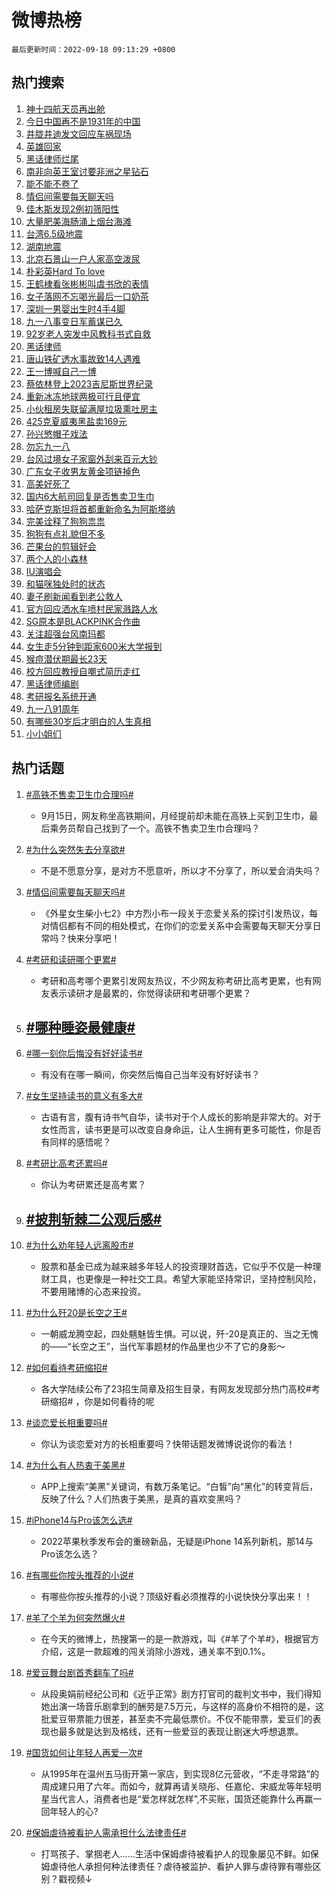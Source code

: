 # 微博热榜

`最后更新时间：2022-09-18 09:13:29 +0800`

## 热门搜索

1. [神十四航天员再出舱](https://m.weibo.cn/search?containerid=100103type%3D1%26t%3D10%26q%3D%23%E7%A5%9E%E5%8D%81%E5%9B%9B%E8%88%AA%E5%A4%A9%E5%91%98%E5%86%8D%E5%87%BA%E8%88%B1%23&stream_entry_id=51&isnewpage=1&extparam=seat%3D1%26dgr%3D0%26cate%3D10103%26filter_type%3Drealtimehot%26pos%3D0%26c_type%3D51%26display_time%3D1663463608%26pre_seqid%3D1663463608403032701167&luicode=10000011&lfid=106003type%253D25%2526t%253D3%2526disable_hot%253D1%2526filter_type%253Drealtimehot)
1. [今日中国再不是1931年的中国](https://m.weibo.cn/search?containerid=100103type%3D1%26t%3D10%26q%3D%23%E4%BB%8A%E6%97%A5%E4%B8%AD%E5%9B%BD%E5%86%8D%E4%B8%8D%E6%98%AF1931%E5%B9%B4%E7%9A%84%E4%B8%AD%E5%9B%BD%23&stream_entry_id=31&isnewpage=1&extparam=seat%3D1%26dgr%3D0%26cate%3D0%26flag%3D16%26band_rank%3D1%26filter_type%3Drealtimehot%26pos%3D0%26lcate%3D5001%26q%3D%2523%25E4%25BB%258A%25E6%2597%25A5%25E4%25B8%25AD%25E5%259B%25BD%25E5%2586%258D%25E4%25B8%258D%25E6%2598%25AF1931%25E5%25B9%25B4%25E7%259A%2584%25E4%25B8%25AD%25E5%259B%25BD%2523%26c_type%3D31%26realpos%3D1%26display_time%3D1663463608%26pre_seqid%3D1663463608403032701167&luicode=10000011&lfid=106003type%253D25%2526t%253D3%2526disable_hot%253D1%2526filter_type%253Drealtimehot)
1. [井胧井迪发文回应车祸现场](https://m.weibo.cn/search?containerid=100103type%3D1%26t%3D10%26q%3D%23%E4%BA%95%E8%83%A7%E4%BA%95%E8%BF%AA%E5%8F%91%E6%96%87%E5%9B%9E%E5%BA%94%E8%BD%A6%E7%A5%B8%E7%8E%B0%E5%9C%BA%23&stream_entry_id=31&isnewpage=1&extparam=seat%3D1%26dgr%3D0%26cate%3D0%26flag%3D0%26band_rank%3D2%26filter_type%3Drealtimehot%26pos%3D1%26lcate%3D5001%26q%3D%2523%25E4%25BA%2595%25E8%2583%25A7%25E4%25BA%2595%25E8%25BF%25AA%25E5%258F%2591%25E6%2596%2587%25E5%259B%259E%25E5%25BA%2594%25E8%25BD%25A6%25E7%25A5%25B8%25E7%258E%25B0%25E5%259C%25BA%2523%26c_type%3D31%26realpos%3D2%26display_time%3D1663463608%26pre_seqid%3D1663463608403032701167&luicode=10000011&lfid=106003type%253D25%2526t%253D3%2526disable_hot%253D1%2526filter_type%253Drealtimehot)
1. [英雄回家](https://m.weibo.cn/search?containerid=100103type%3D1%26t%3D10%26q%3D%23%E8%8B%B1%E9%9B%84%E5%9B%9E%E5%AE%B6%23&stream_entry_id=31&isnewpage=1&extparam=seat%3D1%26dgr%3D0%26cate%3D0%26flag%3D16%26band_rank%3D3%26filter_type%3Drealtimehot%26pos%3D2%26lcate%3D5001%26q%3D%2523%25E8%258B%25B1%25E9%259B%2584%25E5%259B%259E%25E5%25AE%25B6%2523%26c_type%3D31%26realpos%3D3%26display_time%3D1663463608%26pre_seqid%3D1663463608403032701167&luicode=10000011&lfid=106003type%253D25%2526t%253D3%2526disable_hot%253D1%2526filter_type%253Drealtimehot)
1. [黑话律师烂尾](https://m.weibo.cn/search?containerid=100103type%3D1%26t%3D10%26q%3D%23%E9%BB%91%E8%AF%9D%E5%BE%8B%E5%B8%88%E7%83%82%E5%B0%BE%23&stream_entry_id=31&isnewpage=1&extparam=seat%3D1%26dgr%3D0%26cate%3D0%26flag%3D1%26band_rank%3D4%26filter_type%3Drealtimehot%26pos%3D3%26lcate%3D5001%26q%3D%2523%25E9%25BB%2591%25E8%25AF%259D%25E5%25BE%258B%25E5%25B8%2588%25E7%2583%2582%25E5%25B0%25BE%2523%26c_type%3D31%26realpos%3D4%26display_time%3D1663463608%26pre_seqid%3D1663463608403032701167&luicode=10000011&lfid=106003type%253D25%2526t%253D3%2526disable_hot%253D1%2526filter_type%253Drealtimehot)
1. [南非向英王室讨要非洲之星钻石](https://m.weibo.cn/search?containerid=100103type%3D1%26t%3D10%26q%3D%23%E5%8D%97%E9%9D%9E%E5%90%91%E8%8B%B1%E7%8E%8B%E5%AE%A4%E8%AE%A8%E8%A6%81%E9%9D%9E%E6%B4%B2%E4%B9%8B%E6%98%9F%E9%92%BB%E7%9F%B3%23&stream_entry_id=31&isnewpage=1&extparam=seat%3D1%26dgr%3D0%26cate%3D0%26flag%3D0%26band_rank%3D5%26filter_type%3Drealtimehot%26pos%3D4%26lcate%3D5001%26q%3D%2523%25E5%258D%2597%25E9%259D%259E%25E5%2590%2591%25E8%258B%25B1%25E7%258E%258B%25E5%25AE%25A4%25E8%25AE%25A8%25E8%25A6%2581%25E9%259D%259E%25E6%25B4%25B2%25E4%25B9%258B%25E6%2598%259F%25E9%2592%25BB%25E7%259F%25B3%2523%26c_type%3D31%26realpos%3D5%26display_time%3D1663463608%26pre_seqid%3D1663463608403032701167&luicode=10000011&lfid=106003type%253D25%2526t%253D3%2526disable_hot%253D1%2526filter_type%253Drealtimehot)
1. [能不能不卷了](https://m.weibo.cn/search?containerid=100103type%3D1%26t%3D10%26q%3D%23%E8%83%BD%E4%B8%8D%E8%83%BD%E4%B8%8D%E5%8D%B7%E4%BA%86%23&stream_entry_id=31&isnewpage=1&extparam=seat%3D1%26dgr%3D0%26cate%3D0%26flag%3D1%26band_rank%3D6%26filter_type%3Drealtimehot%26pos%3D5%26lcate%3D5001%26q%3D%2523%25E8%2583%25BD%25E4%25B8%258D%25E8%2583%25BD%25E4%25B8%258D%25E5%258D%25B7%25E4%25BA%2586%2523%26c_type%3D31%26realpos%3D6%26display_time%3D1663463608%26pre_seqid%3D1663463608403032701167&luicode=10000011&lfid=106003type%253D25%2526t%253D3%2526disable_hot%253D1%2526filter_type%253Drealtimehot)
1. [情侣间需要每天聊天吗](https://m.weibo.cn/search?containerid=100103type%3D1%26t%3D10%26q%3D%23%E6%83%85%E4%BE%A3%E9%97%B4%E9%9C%80%E8%A6%81%E6%AF%8F%E5%A4%A9%E8%81%8A%E5%A4%A9%E5%90%97%23&stream_entry_id=31&isnewpage=1&extparam=seat%3D1%26dgr%3D0%26cate%3D0%26flag%3D0%26band_rank%3D7%26filter_type%3Drealtimehot%26pos%3D6%26lcate%3D5001%26q%3D%2523%25E6%2583%2585%25E4%25BE%25A3%25E9%2597%25B4%25E9%259C%2580%25E8%25A6%2581%25E6%25AF%258F%25E5%25A4%25A9%25E8%2581%258A%25E5%25A4%25A9%25E5%2590%2597%2523%26c_type%3D31%26realpos%3D7%26display_time%3D1663463608%26pre_seqid%3D1663463608403032701167&luicode=10000011&lfid=106003type%253D25%2526t%253D3%2526disable_hot%253D1%2526filter_type%253Drealtimehot)
1. [佳木斯发现2例初筛阳性](https://m.weibo.cn/search?containerid=100103type%3D1%26t%3D10%26q%3D%E4%BD%B3%E6%9C%A8%E6%96%AF%E5%8F%91%E7%8E%B02%E4%BE%8B%E5%88%9D%E7%AD%9B%E9%98%B3%E6%80%A7&stream_entry_id=31&isnewpage=1&extparam=seat%3D1%26dgr%3D0%26cate%3D0%26flag%3D1%26band_rank%3D8%26filter_type%3Drealtimehot%26pos%3D7%26lcate%3D5001%26q%3D%25E4%25BD%25B3%25E6%259C%25A8%25E6%2596%25AF%25E5%258F%2591%25E7%258E%25B02%25E4%25BE%258B%25E5%2588%259D%25E7%25AD%259B%25E9%2598%25B3%25E6%2580%25A7%26c_type%3D31%26realpos%3D8%26display_time%3D1663463608%26pre_seqid%3D1663463608403032701167&luicode=10000011&lfid=106003type%253D25%2526t%253D3%2526disable_hot%253D1%2526filter_type%253Drealtimehot)
1. [大量肥美海肠涌上烟台海滩](https://m.weibo.cn/search?containerid=100103type%3D1%26t%3D10%26q%3D%23%E5%A4%A7%E9%87%8F%E8%82%A5%E7%BE%8E%E6%B5%B7%E8%82%A0%E6%B6%8C%E4%B8%8A%E7%83%9F%E5%8F%B0%E6%B5%B7%E6%BB%A9%23&stream_entry_id=31&isnewpage=1&extparam=seat%3D1%26dgr%3D0%26cate%3D0%26flag%3D0%26band_rank%3D9%26filter_type%3Drealtimehot%26pos%3D8%26lcate%3D5001%26q%3D%2523%25E5%25A4%25A7%25E9%2587%258F%25E8%2582%25A5%25E7%25BE%258E%25E6%25B5%25B7%25E8%2582%25A0%25E6%25B6%258C%25E4%25B8%258A%25E7%2583%259F%25E5%258F%25B0%25E6%25B5%25B7%25E6%25BB%25A9%2523%26c_type%3D31%26realpos%3D9%26display_time%3D1663463608%26pre_seqid%3D1663463608403032701167&luicode=10000011&lfid=106003type%253D25%2526t%253D3%2526disable_hot%253D1%2526filter_type%253Drealtimehot)
1. [台湾6.5级地震](https://m.weibo.cn/search?containerid=100103type%3D1%26t%3D10%26q%3D%23%E5%8F%B0%E6%B9%BE6.5%E7%BA%A7%E5%9C%B0%E9%9C%87%23&stream_entry_id=31&isnewpage=1&extparam=seat%3D1%26dgr%3D0%26cate%3D0%26flag%3D16%26band_rank%3D10%26filter_type%3Drealtimehot%26pos%3D9%26lcate%3D5001%26q%3D%2523%25E5%258F%25B0%25E6%25B9%25BE6.5%25E7%25BA%25A7%25E5%259C%25B0%25E9%259C%2587%2523%26c_type%3D31%26realpos%3D10%26display_time%3D1663463608%26pre_seqid%3D1663463608403032701167&luicode=10000011&lfid=106003type%253D25%2526t%253D3%2526disable_hot%253D1%2526filter_type%253Drealtimehot)
1. [湖南地震](https://m.weibo.cn/search?containerid=100103type%3D1%26t%3D10%26q%3D%23%E6%B9%96%E5%8D%97%E5%9C%B0%E9%9C%87%23&stream_entry_id=31&isnewpage=1&extparam=seat%3D1%26dgr%3D0%26cate%3D0%26flag%3D0%26band_rank%3D11%26filter_type%3Drealtimehot%26pos%3D10%26lcate%3D5001%26q%3D%2523%25E6%25B9%2596%25E5%258D%2597%25E5%259C%25B0%25E9%259C%2587%2523%26c_type%3D31%26realpos%3D11%26display_time%3D1663463608%26pre_seqid%3D1663463608403032701167&luicode=10000011&lfid=106003type%253D25%2526t%253D3%2526disable_hot%253D1%2526filter_type%253Drealtimehot)
1. [北京石景山一户人家高空泼尿](https://m.weibo.cn/search?containerid=100103type%3D1%26t%3D10%26q%3D%23%E5%8C%97%E4%BA%AC%E7%9F%B3%E6%99%AF%E5%B1%B1%E4%B8%80%E6%88%B7%E4%BA%BA%E5%AE%B6%E9%AB%98%E7%A9%BA%E6%B3%BC%E5%B0%BF%23&stream_entry_id=31&isnewpage=1&extparam=seat%3D1%26dgr%3D0%26cate%3D0%26flag%3D0%26band_rank%3D12%26filter_type%3Drealtimehot%26pos%3D11%26lcate%3D5001%26q%3D%2523%25E5%258C%2597%25E4%25BA%25AC%25E7%259F%25B3%25E6%2599%25AF%25E5%25B1%25B1%25E4%25B8%2580%25E6%2588%25B7%25E4%25BA%25BA%25E5%25AE%25B6%25E9%25AB%2598%25E7%25A9%25BA%25E6%25B3%25BC%25E5%25B0%25BF%2523%26c_type%3D31%26realpos%3D12%26display_time%3D1663463608%26pre_seqid%3D1663463608403032701167&luicode=10000011&lfid=106003type%253D25%2526t%253D3%2526disable_hot%253D1%2526filter_type%253Drealtimehot)
1. [朴彩英Hard To love](https://m.weibo.cn/search?containerid=100103type%3D1%26t%3D10%26q%3D%E6%9C%B4%E5%BD%A9%E8%8B%B1Hard+To+love&stream_entry_id=31&isnewpage=1&extparam=seat%3D1%26dgr%3D0%26cate%3D0%26flag%3D1%26band_rank%3D13%26filter_type%3Drealtimehot%26pos%3D12%26lcate%3D5001%26q%3D%25E6%259C%25B4%25E5%25BD%25A9%25E8%258B%25B1Hard%2520To%2520love%26c_type%3D31%26realpos%3D13%26display_time%3D1663463608%26pre_seqid%3D1663463608403032701167&luicode=10000011&lfid=106003type%253D25%2526t%253D3%2526disable_hot%253D1%2526filter_type%253Drealtimehot)
1. [王鹤棣看张彬彬叫虞书欣的表情](https://m.weibo.cn/search?containerid=100103type%3D1%26t%3D10%26q%3D%23%E7%8E%8B%E9%B9%A4%E6%A3%A3%E7%9C%8B%E5%BC%A0%E5%BD%AC%E5%BD%AC%E5%8F%AB%E8%99%9E%E4%B9%A6%E6%AC%A3%E7%9A%84%E8%A1%A8%E6%83%85%23&stream_entry_id=31&isnewpage=1&extparam=seat%3D1%26dgr%3D0%26cate%3D0%26flag%3D0%26band_rank%3D14%26filter_type%3Drealtimehot%26pos%3D13%26lcate%3D5001%26q%3D%2523%25E7%258E%258B%25E9%25B9%25A4%25E6%25A3%25A3%25E7%259C%258B%25E5%25BC%25A0%25E5%25BD%25AC%25E5%25BD%25AC%25E5%258F%25AB%25E8%2599%259E%25E4%25B9%25A6%25E6%25AC%25A3%25E7%259A%2584%25E8%25A1%25A8%25E6%2583%2585%2523%26c_type%3D31%26realpos%3D14%26display_time%3D1663463608%26pre_seqid%3D1663463608403032701167&luicode=10000011&lfid=106003type%253D25%2526t%253D3%2526disable_hot%253D1%2526filter_type%253Drealtimehot)
1. [女子落网不忘喝光最后一口奶茶](https://m.weibo.cn/search?containerid=100103type%3D1%26t%3D10%26q%3D%23%E5%A5%B3%E5%AD%90%E8%90%BD%E7%BD%91%E4%B8%8D%E5%BF%98%E5%96%9D%E5%85%89%E6%9C%80%E5%90%8E%E4%B8%80%E5%8F%A3%E5%A5%B6%E8%8C%B6%23&stream_entry_id=31&isnewpage=1&extparam=seat%3D1%26dgr%3D0%26cate%3D0%26flag%3D0%26band_rank%3D15%26filter_type%3Drealtimehot%26pos%3D14%26lcate%3D5001%26q%3D%2523%25E5%25A5%25B3%25E5%25AD%2590%25E8%2590%25BD%25E7%25BD%2591%25E4%25B8%258D%25E5%25BF%2598%25E5%2596%259D%25E5%2585%2589%25E6%259C%2580%25E5%2590%258E%25E4%25B8%2580%25E5%258F%25A3%25E5%25A5%25B6%25E8%258C%25B6%2523%26c_type%3D31%26realpos%3D15%26display_time%3D1663463608%26pre_seqid%3D1663463608403032701167&luicode=10000011&lfid=106003type%253D25%2526t%253D3%2526disable_hot%253D1%2526filter_type%253Drealtimehot)
1. [深圳一男婴出生时4手4脚](https://m.weibo.cn/search?containerid=100103type%3D1%26t%3D10%26q%3D%23%E6%B7%B1%E5%9C%B3%E4%B8%80%E7%94%B7%E5%A9%B4%E5%87%BA%E7%94%9F%E6%97%B64%E6%89%8B4%E8%84%9A%23&stream_entry_id=31&isnewpage=1&extparam=seat%3D1%26dgr%3D0%26cate%3D0%26flag%3D2%26band_rank%3D16%26filter_type%3Drealtimehot%26pos%3D15%26lcate%3D5001%26q%3D%2523%25E6%25B7%25B1%25E5%259C%25B3%25E4%25B8%2580%25E7%2594%25B7%25E5%25A9%25B4%25E5%2587%25BA%25E7%2594%259F%25E6%2597%25B64%25E6%2589%258B4%25E8%2584%259A%2523%26c_type%3D31%26realpos%3D16%26display_time%3D1663463608%26pre_seqid%3D1663463608403032701167&luicode=10000011&lfid=106003type%253D25%2526t%253D3%2526disable_hot%253D1%2526filter_type%253Drealtimehot)
1. [九一八事变日军蓄谋已久](https://m.weibo.cn/search?containerid=100103type%3D1%26t%3D10%26q%3D%23%E4%B9%9D%E4%B8%80%E5%85%AB%E4%BA%8B%E5%8F%98%E6%97%A5%E5%86%9B%E8%93%84%E8%B0%8B%E5%B7%B2%E4%B9%85%23&stream_entry_id=31&isnewpage=1&extparam=seat%3D1%26dgr%3D0%26cate%3D0%26flag%3D1%26band_rank%3D17%26filter_type%3Drealtimehot%26pos%3D16%26lcate%3D5001%26q%3D%2523%25E4%25B9%259D%25E4%25B8%2580%25E5%2585%25AB%25E4%25BA%258B%25E5%258F%2598%25E6%2597%25A5%25E5%2586%259B%25E8%2593%2584%25E8%25B0%258B%25E5%25B7%25B2%25E4%25B9%2585%2523%26c_type%3D31%26realpos%3D17%26display_time%3D1663463608%26pre_seqid%3D1663463608403032701167&luicode=10000011&lfid=106003type%253D25%2526t%253D3%2526disable_hot%253D1%2526filter_type%253Drealtimehot)
1. [92岁老人突发中风教科书式自救](https://m.weibo.cn/search?containerid=100103type%3D1%26t%3D10%26q%3D%2392%E5%B2%81%E8%80%81%E4%BA%BA%E7%AA%81%E5%8F%91%E4%B8%AD%E9%A3%8E%E6%95%99%E7%A7%91%E4%B9%A6%E5%BC%8F%E8%87%AA%E6%95%91%23&stream_entry_id=31&isnewpage=1&extparam=seat%3D1%26dgr%3D0%26cate%3D0%26flag%3D0%26band_rank%3D18%26filter_type%3Drealtimehot%26pos%3D17%26lcate%3D5001%26q%3D%252392%25E5%25B2%2581%25E8%2580%2581%25E4%25BA%25BA%25E7%25AA%2581%25E5%258F%2591%25E4%25B8%25AD%25E9%25A3%258E%25E6%2595%2599%25E7%25A7%2591%25E4%25B9%25A6%25E5%25BC%258F%25E8%2587%25AA%25E6%2595%2591%2523%26c_type%3D31%26realpos%3D18%26display_time%3D1663463608%26pre_seqid%3D1663463608403032701167&luicode=10000011&lfid=106003type%253D25%2526t%253D3%2526disable_hot%253D1%2526filter_type%253Drealtimehot)
1. [黑话律师](https://m.weibo.cn/search?containerid=100103type%3D1%26t%3D10%26q%3D%23%E9%BB%91%E8%AF%9D%E5%BE%8B%E5%B8%88%23&stream_entry_id=31&isnewpage=1&extparam=seat%3D1%26dgr%3D0%26cate%3D0%26flag%3D0%26band_rank%3D19%26filter_type%3Drealtimehot%26pos%3D18%26lcate%3D5001%26q%3D%2523%25E9%25BB%2591%25E8%25AF%259D%25E5%25BE%258B%25E5%25B8%2588%2523%26c_type%3D31%26realpos%3D19%26display_time%3D1663463608%26pre_seqid%3D1663463608403032701167&luicode=10000011&lfid=106003type%253D25%2526t%253D3%2526disable_hot%253D1%2526filter_type%253Drealtimehot)
1. [唐山铁矿透水事故致14人遇难](https://m.weibo.cn/search?containerid=100103type%3D1%26t%3D10%26q%3D%E5%94%90%E5%B1%B1%E9%93%81%E7%9F%BF%E9%80%8F%E6%B0%B4%E4%BA%8B%E6%95%85%E8%87%B414%E4%BA%BA%E9%81%87%E9%9A%BE&stream_entry_id=31&isnewpage=1&extparam=seat%3D1%26dgr%3D0%26cate%3D0%26flag%3D0%26band_rank%3D20%26filter_type%3Drealtimehot%26pos%3D19%26lcate%3D5001%26q%3D%25E5%2594%2590%25E5%25B1%25B1%25E9%2593%2581%25E7%259F%25BF%25E9%2580%258F%25E6%25B0%25B4%25E4%25BA%258B%25E6%2595%2585%25E8%2587%25B414%25E4%25BA%25BA%25E9%2581%2587%25E9%259A%25BE%26c_type%3D31%26realpos%3D20%26display_time%3D1663463608%26pre_seqid%3D1663463608403032701167&luicode=10000011&lfid=106003type%253D25%2526t%253D3%2526disable_hot%253D1%2526filter_type%253Drealtimehot)
1. [王一博喊自己一博](https://m.weibo.cn/search?containerid=100103type%3D1%26t%3D10%26q%3D%23%E7%8E%8B%E4%B8%80%E5%8D%9A%E5%96%8A%E8%87%AA%E5%B7%B1%E4%B8%80%E5%8D%9A%23&stream_entry_id=31&isnewpage=1&extparam=seat%3D1%26dgr%3D0%26cate%3D0%26flag%3D0%26band_rank%3D21%26filter_type%3Drealtimehot%26pos%3D20%26lcate%3D5001%26q%3D%2523%25E7%258E%258B%25E4%25B8%2580%25E5%258D%259A%25E5%2596%258A%25E8%2587%25AA%25E5%25B7%25B1%25E4%25B8%2580%25E5%258D%259A%2523%26c_type%3D31%26realpos%3D21%26display_time%3D1663463608%26pre_seqid%3D1663463608403032701167&luicode=10000011&lfid=106003type%253D25%2526t%253D3%2526disable_hot%253D1%2526filter_type%253Drealtimehot)
1. [蔡依林登上2023吉尼斯世界纪录](https://m.weibo.cn/search?containerid=100103type%3D1%26t%3D10%26q%3D%23%E8%94%A1%E4%BE%9D%E6%9E%97%E7%99%BB%E4%B8%8A2023%E5%90%89%E5%B0%BC%E6%96%AF%E4%B8%96%E7%95%8C%E7%BA%AA%E5%BD%95%23&stream_entry_id=31&isnewpage=1&extparam=seat%3D1%26dgr%3D0%26cate%3D0%26flag%3D0%26band_rank%3D22%26filter_type%3Drealtimehot%26pos%3D21%26lcate%3D5001%26q%3D%2523%25E8%2594%25A1%25E4%25BE%259D%25E6%259E%2597%25E7%2599%25BB%25E4%25B8%258A2023%25E5%2590%2589%25E5%25B0%25BC%25E6%2596%25AF%25E4%25B8%2596%25E7%2595%258C%25E7%25BA%25AA%25E5%25BD%2595%2523%26c_type%3D31%26realpos%3D22%26display_time%3D1663463608%26pre_seqid%3D1663463608403032701167&luicode=10000011&lfid=106003type%253D25%2526t%253D3%2526disable_hot%253D1%2526filter_type%253Drealtimehot)
1. [重新冰冻地球两极可行且便宜](https://m.weibo.cn/search?containerid=100103type%3D1%26t%3D10%26q%3D%23%E9%87%8D%E6%96%B0%E5%86%B0%E5%86%BB%E5%9C%B0%E7%90%83%E4%B8%A4%E6%9E%81%E5%8F%AF%E8%A1%8C%E4%B8%94%E4%BE%BF%E5%AE%9C%23&stream_entry_id=31&isnewpage=1&extparam=seat%3D1%26dgr%3D0%26cate%3D0%26flag%3D0%26band_rank%3D23%26filter_type%3Drealtimehot%26pos%3D22%26lcate%3D5001%26q%3D%2523%25E9%2587%258D%25E6%2596%25B0%25E5%2586%25B0%25E5%2586%25BB%25E5%259C%25B0%25E7%2590%2583%25E4%25B8%25A4%25E6%259E%2581%25E5%258F%25AF%25E8%25A1%258C%25E4%25B8%2594%25E4%25BE%25BF%25E5%25AE%259C%2523%26c_type%3D31%26realpos%3D23%26display_time%3D1663463608%26pre_seqid%3D1663463608403032701167&luicode=10000011&lfid=106003type%253D25%2526t%253D3%2526disable_hot%253D1%2526filter_type%253Drealtimehot)
1. [小伙租房失联留满屋垃圾熏吐房主](https://m.weibo.cn/search?containerid=100103type%3D1%26t%3D10%26q%3D%23%E5%B0%8F%E4%BC%99%E7%A7%9F%E6%88%BF%E5%A4%B1%E8%81%94%E7%95%99%E6%BB%A1%E5%B1%8B%E5%9E%83%E5%9C%BE%E7%86%8F%E5%90%90%E6%88%BF%E4%B8%BB%23&stream_entry_id=31&isnewpage=1&extparam=seat%3D1%26dgr%3D0%26cate%3D0%26flag%3D0%26band_rank%3D24%26filter_type%3Drealtimehot%26pos%3D23%26lcate%3D5001%26q%3D%2523%25E5%25B0%258F%25E4%25BC%2599%25E7%25A7%259F%25E6%2588%25BF%25E5%25A4%25B1%25E8%2581%2594%25E7%2595%2599%25E6%25BB%25A1%25E5%25B1%258B%25E5%259E%2583%25E5%259C%25BE%25E7%2586%258F%25E5%2590%2590%25E6%2588%25BF%25E4%25B8%25BB%2523%26c_type%3D31%26realpos%3D24%26display_time%3D1663463608%26pre_seqid%3D1663463608403032701167&luicode=10000011&lfid=106003type%253D25%2526t%253D3%2526disable_hot%253D1%2526filter_type%253Drealtimehot)
1. [425克夏威夷黑盐卖169元](https://m.weibo.cn/search?containerid=100103type%3D1%26t%3D10%26q%3D%23425%E5%85%8B%E5%A4%8F%E5%A8%81%E5%A4%B7%E9%BB%91%E7%9B%90%E5%8D%96169%E5%85%83%23&stream_entry_id=31&isnewpage=1&extparam=seat%3D1%26dgr%3D0%26cate%3D0%26flag%3D1%26band_rank%3D25%26filter_type%3Drealtimehot%26pos%3D24%26lcate%3D5001%26q%3D%2523425%25E5%2585%258B%25E5%25A4%258F%25E5%25A8%2581%25E5%25A4%25B7%25E9%25BB%2591%25E7%259B%2590%25E5%258D%2596169%25E5%2585%2583%2523%26c_type%3D31%26realpos%3D25%26display_time%3D1663463608%26pre_seqid%3D1663463608403032701167&luicode=10000011&lfid=106003type%253D25%2526t%253D3%2526disable_hot%253D1%2526filter_type%253Drealtimehot)
1. [孙兴慜帽子戏法](https://m.weibo.cn/search?containerid=100103type%3D1%26t%3D10%26q%3D%23%E5%AD%99%E5%85%B4%E6%85%9C%E5%B8%BD%E5%AD%90%E6%88%8F%E6%B3%95%23&stream_entry_id=31&isnewpage=1&extparam=seat%3D1%26dgr%3D0%26cate%3D0%26flag%3D0%26band_rank%3D26%26filter_type%3Drealtimehot%26pos%3D25%26lcate%3D5001%26q%3D%2523%25E5%25AD%2599%25E5%2585%25B4%25E6%2585%259C%25E5%25B8%25BD%25E5%25AD%2590%25E6%2588%258F%25E6%25B3%2595%2523%26c_type%3D31%26realpos%3D26%26display_time%3D1663463608%26pre_seqid%3D1663463608403032701167&luicode=10000011&lfid=106003type%253D25%2526t%253D3%2526disable_hot%253D1%2526filter_type%253Drealtimehot)
1. [勿忘九一八](https://m.weibo.cn/search?containerid=100103type%3D1%26t%3D10%26q%3D%23%E5%8B%BF%E5%BF%98%E4%B9%9D%E4%B8%80%E5%85%AB%23&stream_entry_id=31&isnewpage=1&extparam=seat%3D1%26dgr%3D0%26cate%3D0%26flag%3D1%26band_rank%3D27%26filter_type%3Drealtimehot%26pos%3D26%26lcate%3D5001%26q%3D%2523%25E5%258B%25BF%25E5%25BF%2598%25E4%25B9%259D%25E4%25B8%2580%25E5%2585%25AB%2523%26c_type%3D31%26realpos%3D27%26display_time%3D1663463608%26pre_seqid%3D1663463608403032701167&luicode=10000011&lfid=106003type%253D25%2526t%253D3%2526disable_hot%253D1%2526filter_type%253Drealtimehot)
1. [台风过境女子家窗外刮来百元大钞](https://m.weibo.cn/search?containerid=100103type%3D1%26t%3D10%26q%3D%23%E5%8F%B0%E9%A3%8E%E8%BF%87%E5%A2%83%E5%A5%B3%E5%AD%90%E5%AE%B6%E7%AA%97%E5%A4%96%E5%88%AE%E6%9D%A5%E7%99%BE%E5%85%83%E5%A4%A7%E9%92%9E%23&stream_entry_id=31&isnewpage=1&extparam=seat%3D1%26dgr%3D0%26cate%3D0%26flag%3D0%26band_rank%3D28%26filter_type%3Drealtimehot%26pos%3D27%26lcate%3D5001%26q%3D%2523%25E5%258F%25B0%25E9%25A3%258E%25E8%25BF%2587%25E5%25A2%2583%25E5%25A5%25B3%25E5%25AD%2590%25E5%25AE%25B6%25E7%25AA%2597%25E5%25A4%2596%25E5%2588%25AE%25E6%259D%25A5%25E7%2599%25BE%25E5%2585%2583%25E5%25A4%25A7%25E9%2592%259E%2523%26c_type%3D31%26realpos%3D28%26display_time%3D1663463608%26pre_seqid%3D1663463608403032701167&luicode=10000011&lfid=106003type%253D25%2526t%253D3%2526disable_hot%253D1%2526filter_type%253Drealtimehot)
1. [广东女子收男友黄金项链掉色](https://m.weibo.cn/search?containerid=100103type%3D1%26t%3D10%26q%3D%23%E5%B9%BF%E4%B8%9C%E5%A5%B3%E5%AD%90%E6%94%B6%E7%94%B7%E5%8F%8B%E9%BB%84%E9%87%91%E9%A1%B9%E9%93%BE%E6%8E%89%E8%89%B2%23&stream_entry_id=31&isnewpage=1&extparam=seat%3D1%26dgr%3D0%26cate%3D0%26flag%3D0%26band_rank%3D29%26filter_type%3Drealtimehot%26pos%3D28%26lcate%3D5001%26q%3D%2523%25E5%25B9%25BF%25E4%25B8%259C%25E5%25A5%25B3%25E5%25AD%2590%25E6%2594%25B6%25E7%2594%25B7%25E5%258F%258B%25E9%25BB%2584%25E9%2587%2591%25E9%25A1%25B9%25E9%2593%25BE%25E6%258E%2589%25E8%2589%25B2%2523%26c_type%3D31%26realpos%3D29%26display_time%3D1663463608%26pre_seqid%3D1663463608403032701167&luicode=10000011&lfid=106003type%253D25%2526t%253D3%2526disable_hot%253D1%2526filter_type%253Drealtimehot)
1. [高美好死了](https://m.weibo.cn/search?containerid=100103type%3D1%26t%3D10%26q%3D%23%E9%AB%98%E7%BE%8E%E5%A5%BD%E6%AD%BB%E4%BA%86%23&stream_entry_id=31&isnewpage=1&extparam=seat%3D1%26dgr%3D0%26cate%3D0%26flag%3D0%26band_rank%3D30%26filter_type%3Drealtimehot%26pos%3D29%26lcate%3D5001%26q%3D%2523%25E9%25AB%2598%25E7%25BE%258E%25E5%25A5%25BD%25E6%25AD%25BB%25E4%25BA%2586%2523%26c_type%3D31%26realpos%3D30%26display_time%3D1663463608%26pre_seqid%3D1663463608403032701167&luicode=10000011&lfid=106003type%253D25%2526t%253D3%2526disable_hot%253D1%2526filter_type%253Drealtimehot)
1. [国内6大航司回复是否售卖卫生巾](https://m.weibo.cn/search?containerid=100103type%3D1%26t%3D10%26q%3D%23%E5%9B%BD%E5%86%856%E5%A4%A7%E8%88%AA%E5%8F%B8%E5%9B%9E%E5%A4%8D%E6%98%AF%E5%90%A6%E5%94%AE%E5%8D%96%E5%8D%AB%E7%94%9F%E5%B7%BE%23&stream_entry_id=31&isnewpage=1&extparam=seat%3D1%26dgr%3D0%26cate%3D0%26flag%3D0%26band_rank%3D31%26filter_type%3Drealtimehot%26pos%3D30%26lcate%3D5001%26q%3D%2523%25E5%259B%25BD%25E5%2586%25856%25E5%25A4%25A7%25E8%2588%25AA%25E5%258F%25B8%25E5%259B%259E%25E5%25A4%258D%25E6%2598%25AF%25E5%2590%25A6%25E5%2594%25AE%25E5%258D%2596%25E5%258D%25AB%25E7%2594%259F%25E5%25B7%25BE%2523%26c_type%3D31%26realpos%3D31%26display_time%3D1663463608%26pre_seqid%3D1663463608403032701167&luicode=10000011&lfid=106003type%253D25%2526t%253D3%2526disable_hot%253D1%2526filter_type%253Drealtimehot)
1. [哈萨克斯坦将首都重新命名为阿斯塔纳](https://m.weibo.cn/search?containerid=100103type%3D1%26t%3D10%26q%3D%23%E5%93%88%E8%90%A8%E5%85%8B%E6%96%AF%E5%9D%A6%E5%B0%86%E9%A6%96%E9%83%BD%E9%87%8D%E6%96%B0%E5%91%BD%E5%90%8D%E4%B8%BA%E9%98%BF%E6%96%AF%E5%A1%94%E7%BA%B3%23&stream_entry_id=31&isnewpage=1&extparam=seat%3D1%26dgr%3D0%26cate%3D0%26flag%3D0%26band_rank%3D32%26filter_type%3Drealtimehot%26pos%3D31%26lcate%3D5001%26q%3D%2523%25E5%2593%2588%25E8%2590%25A8%25E5%2585%258B%25E6%2596%25AF%25E5%259D%25A6%25E5%25B0%2586%25E9%25A6%2596%25E9%2583%25BD%25E9%2587%258D%25E6%2596%25B0%25E5%2591%25BD%25E5%2590%258D%25E4%25B8%25BA%25E9%2598%25BF%25E6%2596%25AF%25E5%25A1%2594%25E7%25BA%25B3%2523%26c_type%3D31%26realpos%3D32%26display_time%3D1663463608%26pre_seqid%3D1663463608403032701167&luicode=10000011&lfid=106003type%253D25%2526t%253D3%2526disable_hot%253D1%2526filter_type%253Drealtimehot)
1. [完美诠释了狗狗祟祟](https://m.weibo.cn/search?containerid=100103type%3D1%26t%3D10%26q%3D%23%E5%AE%8C%E7%BE%8E%E8%AF%A0%E9%87%8A%E4%BA%86%E7%8B%97%E7%8B%97%E7%A5%9F%E7%A5%9F%23&stream_entry_id=31&isnewpage=1&extparam=seat%3D1%26dgr%3D0%26cate%3D0%26flag%3D1%26band_rank%3D33%26filter_type%3Drealtimehot%26pos%3D32%26lcate%3D5001%26q%3D%2523%25E5%25AE%258C%25E7%25BE%258E%25E8%25AF%25A0%25E9%2587%258A%25E4%25BA%2586%25E7%258B%2597%25E7%258B%2597%25E7%25A5%259F%25E7%25A5%259F%2523%26c_type%3D31%26realpos%3D33%26display_time%3D1663463608%26pre_seqid%3D1663463608403032701167&luicode=10000011&lfid=106003type%253D25%2526t%253D3%2526disable_hot%253D1%2526filter_type%253Drealtimehot)
1. [狗狗有点礼貌但不多](https://m.weibo.cn/search?containerid=100103type%3D1%26t%3D10%26q%3D%23%E7%8B%97%E7%8B%97%E6%9C%89%E7%82%B9%E7%A4%BC%E8%B2%8C%E4%BD%86%E4%B8%8D%E5%A4%9A%23&stream_entry_id=31&isnewpage=1&extparam=seat%3D1%26dgr%3D0%26cate%3D0%26flag%3D0%26band_rank%3D34%26filter_type%3Drealtimehot%26pos%3D33%26lcate%3D5001%26q%3D%2523%25E7%258B%2597%25E7%258B%2597%25E6%259C%2589%25E7%2582%25B9%25E7%25A4%25BC%25E8%25B2%258C%25E4%25BD%2586%25E4%25B8%258D%25E5%25A4%259A%2523%26c_type%3D31%26realpos%3D34%26display_time%3D1663463608%26pre_seqid%3D1663463608403032701167&luicode=10000011&lfid=106003type%253D25%2526t%253D3%2526disable_hot%253D1%2526filter_type%253Drealtimehot)
1. [芒果台的剪辑好会](https://m.weibo.cn/search?containerid=100103type%3D1%26t%3D10%26q%3D%23%E8%8A%92%E6%9E%9C%E5%8F%B0%E7%9A%84%E5%89%AA%E8%BE%91%E5%A5%BD%E4%BC%9A%23&stream_entry_id=31&isnewpage=1&extparam=seat%3D1%26dgr%3D0%26cate%3D0%26flag%3D0%26band_rank%3D35%26filter_type%3Drealtimehot%26pos%3D34%26lcate%3D5001%26q%3D%2523%25E8%258A%2592%25E6%259E%259C%25E5%258F%25B0%25E7%259A%2584%25E5%2589%25AA%25E8%25BE%2591%25E5%25A5%25BD%25E4%25BC%259A%2523%26c_type%3D31%26realpos%3D35%26display_time%3D1663463608%26pre_seqid%3D1663463608403032701167&luicode=10000011&lfid=106003type%253D25%2526t%253D3%2526disable_hot%253D1%2526filter_type%253Drealtimehot)
1. [两个人的小森林](https://m.weibo.cn/search?containerid=100103type%3D1%26t%3D10%26q%3D%23%E4%B8%A4%E4%B8%AA%E4%BA%BA%E7%9A%84%E5%B0%8F%E6%A3%AE%E6%9E%97%23&stream_entry_id=31&isnewpage=1&extparam=seat%3D1%26dgr%3D0%26cate%3D0%26flag%3D0%26band_rank%3D36%26filter_type%3Drealtimehot%26pos%3D35%26lcate%3D5001%26q%3D%2523%25E4%25B8%25A4%25E4%25B8%25AA%25E4%25BA%25BA%25E7%259A%2584%25E5%25B0%258F%25E6%25A3%25AE%25E6%259E%2597%2523%26c_type%3D31%26realpos%3D36%26display_time%3D1663463608%26pre_seqid%3D1663463608403032701167&luicode=10000011&lfid=106003type%253D25%2526t%253D3%2526disable_hot%253D1%2526filter_type%253Drealtimehot)
1. [IU演唱会](https://m.weibo.cn/search?containerid=100103type%3D1%26t%3D10%26q%3D%23IU%E6%BC%94%E5%94%B1%E4%BC%9A%23&stream_entry_id=31&isnewpage=1&extparam=seat%3D1%26dgr%3D0%26cate%3D0%26flag%3D1%26band_rank%3D37%26filter_type%3Drealtimehot%26pos%3D36%26lcate%3D5001%26q%3D%2523IU%25E6%25BC%2594%25E5%2594%25B1%25E4%25BC%259A%2523%26c_type%3D31%26realpos%3D37%26display_time%3D1663463608%26pre_seqid%3D1663463608403032701167&luicode=10000011&lfid=106003type%253D25%2526t%253D3%2526disable_hot%253D1%2526filter_type%253Drealtimehot)
1. [和猫咪独处时的状态](https://m.weibo.cn/search?containerid=100103type%3D1%26t%3D10%26q%3D%23%E5%92%8C%E7%8C%AB%E5%92%AA%E7%8B%AC%E5%A4%84%E6%97%B6%E7%9A%84%E7%8A%B6%E6%80%81%23&stream_entry_id=31&isnewpage=1&extparam=seat%3D1%26dgr%3D0%26cate%3D0%26flag%3D1%26band_rank%3D38%26filter_type%3Drealtimehot%26pos%3D37%26lcate%3D5001%26q%3D%2523%25E5%2592%258C%25E7%258C%25AB%25E5%2592%25AA%25E7%258B%25AC%25E5%25A4%2584%25E6%2597%25B6%25E7%259A%2584%25E7%258A%25B6%25E6%2580%2581%2523%26c_type%3D31%26realpos%3D38%26display_time%3D1663463608%26pre_seqid%3D1663463608403032701167&luicode=10000011&lfid=106003type%253D25%2526t%253D3%2526disable_hot%253D1%2526filter_type%253Drealtimehot)
1. [妻子刷新闻看到老公救人](https://m.weibo.cn/search?containerid=100103type%3D1%26t%3D10%26q%3D%23%E5%A6%BB%E5%AD%90%E5%88%B7%E6%96%B0%E9%97%BB%E7%9C%8B%E5%88%B0%E8%80%81%E5%85%AC%E6%95%91%E4%BA%BA%23&stream_entry_id=31&isnewpage=1&extparam=seat%3D1%26dgr%3D0%26cate%3D0%26flag%3D0%26band_rank%3D39%26filter_type%3Drealtimehot%26pos%3D38%26lcate%3D5001%26q%3D%2523%25E5%25A6%25BB%25E5%25AD%2590%25E5%2588%25B7%25E6%2596%25B0%25E9%2597%25BB%25E7%259C%258B%25E5%2588%25B0%25E8%2580%2581%25E5%2585%25AC%25E6%2595%2591%25E4%25BA%25BA%2523%26c_type%3D31%26realpos%3D39%26display_time%3D1663463608%26pre_seqid%3D1663463608403032701167&luicode=10000011&lfid=106003type%253D25%2526t%253D3%2526disable_hot%253D1%2526filter_type%253Drealtimehot)
1. [官方回应洒水车喷村民家溅路人水](https://m.weibo.cn/search?containerid=100103type%3D1%26t%3D10%26q%3D%23%E5%AE%98%E6%96%B9%E5%9B%9E%E5%BA%94%E6%B4%92%E6%B0%B4%E8%BD%A6%E5%96%B7%E6%9D%91%E6%B0%91%E5%AE%B6%E6%BA%85%E8%B7%AF%E4%BA%BA%E6%B0%B4%23&stream_entry_id=31&isnewpage=1&extparam=seat%3D1%26dgr%3D0%26cate%3D0%26flag%3D0%26band_rank%3D40%26filter_type%3Drealtimehot%26pos%3D39%26lcate%3D5001%26q%3D%2523%25E5%25AE%2598%25E6%2596%25B9%25E5%259B%259E%25E5%25BA%2594%25E6%25B4%2592%25E6%25B0%25B4%25E8%25BD%25A6%25E5%2596%25B7%25E6%259D%2591%25E6%25B0%2591%25E5%25AE%25B6%25E6%25BA%2585%25E8%25B7%25AF%25E4%25BA%25BA%25E6%25B0%25B4%2523%26c_type%3D31%26realpos%3D40%26display_time%3D1663463608%26pre_seqid%3D1663463608403032701167&luicode=10000011&lfid=106003type%253D25%2526t%253D3%2526disable_hot%253D1%2526filter_type%253Drealtimehot)
1. [SG原本是BLACKPINK合作曲](https://m.weibo.cn/search?containerid=100103type%3D1%26t%3D10%26q%3D%23SG%E5%8E%9F%E6%9C%AC%E6%98%AFBLACKPINK%E5%90%88%E4%BD%9C%E6%9B%B2%23&stream_entry_id=31&isnewpage=1&extparam=seat%3D1%26dgr%3D0%26cate%3D0%26flag%3D0%26band_rank%3D41%26filter_type%3Drealtimehot%26pos%3D40%26lcate%3D5001%26q%3D%2523SG%25E5%258E%259F%25E6%259C%25AC%25E6%2598%25AFBLACKPINK%25E5%2590%2588%25E4%25BD%259C%25E6%259B%25B2%2523%26c_type%3D31%26realpos%3D41%26display_time%3D1663463608%26pre_seqid%3D1663463608403032701167&luicode=10000011&lfid=106003type%253D25%2526t%253D3%2526disable_hot%253D1%2526filter_type%253Drealtimehot)
1. [关注超强台风南玛都](https://m.weibo.cn/search?containerid=100103type%3D1%26t%3D10%26q%3D%23%E5%85%B3%E6%B3%A8%E8%B6%85%E5%BC%BA%E5%8F%B0%E9%A3%8E%E5%8D%97%E7%8E%9B%E9%83%BD%23&stream_entry_id=31&isnewpage=1&extparam=seat%3D1%26dgr%3D0%26cate%3D0%26flag%3D0%26band_rank%3D42%26filter_type%3Drealtimehot%26pos%3D41%26lcate%3D5001%26q%3D%2523%25E5%2585%25B3%25E6%25B3%25A8%25E8%25B6%2585%25E5%25BC%25BA%25E5%258F%25B0%25E9%25A3%258E%25E5%258D%2597%25E7%258E%259B%25E9%2583%25BD%2523%26c_type%3D31%26realpos%3D42%26display_time%3D1663463608%26pre_seqid%3D1663463608403032701167&luicode=10000011&lfid=106003type%253D25%2526t%253D3%2526disable_hot%253D1%2526filter_type%253Drealtimehot)
1. [女生走5分钟到距家600米大学报到](https://m.weibo.cn/search?containerid=100103type%3D1%26t%3D10%26q%3D%23%E5%A5%B3%E7%94%9F%E8%B5%B05%E5%88%86%E9%92%9F%E5%88%B0%E8%B7%9D%E5%AE%B6600%E7%B1%B3%E5%A4%A7%E5%AD%A6%E6%8A%A5%E5%88%B0%23&stream_entry_id=31&isnewpage=1&extparam=seat%3D1%26dgr%3D0%26cate%3D0%26flag%3D0%26band_rank%3D43%26filter_type%3Drealtimehot%26pos%3D42%26lcate%3D5001%26q%3D%2523%25E5%25A5%25B3%25E7%2594%259F%25E8%25B5%25B05%25E5%2588%2586%25E9%2592%259F%25E5%2588%25B0%25E8%25B7%259D%25E5%25AE%25B6600%25E7%25B1%25B3%25E5%25A4%25A7%25E5%25AD%25A6%25E6%258A%25A5%25E5%2588%25B0%2523%26c_type%3D31%26realpos%3D43%26display_time%3D1663463608%26pre_seqid%3D1663463608403032701167&luicode=10000011&lfid=106003type%253D25%2526t%253D3%2526disable_hot%253D1%2526filter_type%253Drealtimehot)
1. [猴痘潜伏期最长23天](https://m.weibo.cn/search?containerid=100103type%3D1%26t%3D10%26q%3D%23%E7%8C%B4%E7%97%98%E6%BD%9C%E4%BC%8F%E6%9C%9F%E6%9C%80%E9%95%BF23%E5%A4%A9%23&stream_entry_id=31&isnewpage=1&extparam=seat%3D1%26dgr%3D0%26cate%3D0%26flag%3D0%26band_rank%3D44%26filter_type%3Drealtimehot%26pos%3D43%26lcate%3D5001%26q%3D%2523%25E7%258C%25B4%25E7%2597%2598%25E6%25BD%259C%25E4%25BC%258F%25E6%259C%259F%25E6%259C%2580%25E9%2595%25BF23%25E5%25A4%25A9%2523%26c_type%3D31%26realpos%3D44%26display_time%3D1663463608%26pre_seqid%3D1663463608403032701167&luicode=10000011&lfid=106003type%253D25%2526t%253D3%2526disable_hot%253D1%2526filter_type%253Drealtimehot)
1. [校方回应教授自嘲式简历走红](https://m.weibo.cn/search?containerid=100103type%3D1%26t%3D10%26q%3D%23%E6%A0%A1%E6%96%B9%E5%9B%9E%E5%BA%94%E6%95%99%E6%8E%88%E8%87%AA%E5%98%B2%E5%BC%8F%E7%AE%80%E5%8E%86%E8%B5%B0%E7%BA%A2%23&stream_entry_id=31&isnewpage=1&extparam=seat%3D1%26dgr%3D0%26cate%3D0%26flag%3D0%26band_rank%3D45%26filter_type%3Drealtimehot%26pos%3D44%26lcate%3D5001%26q%3D%2523%25E6%25A0%25A1%25E6%2596%25B9%25E5%259B%259E%25E5%25BA%2594%25E6%2595%2599%25E6%258E%2588%25E8%2587%25AA%25E5%2598%25B2%25E5%25BC%258F%25E7%25AE%2580%25E5%258E%2586%25E8%25B5%25B0%25E7%25BA%25A2%2523%26c_type%3D31%26realpos%3D45%26display_time%3D1663463608%26pre_seqid%3D1663463608403032701167&luicode=10000011&lfid=106003type%253D25%2526t%253D3%2526disable_hot%253D1%2526filter_type%253Drealtimehot)
1. [黑话律师编剧](https://m.weibo.cn/search?containerid=100103type%3D1%26t%3D10%26q%3D%23%E9%BB%91%E8%AF%9D%E5%BE%8B%E5%B8%88%E7%BC%96%E5%89%A7%23&stream_entry_id=31&isnewpage=1&extparam=seat%3D1%26dgr%3D0%26cate%3D0%26flag%3D0%26band_rank%3D46%26filter_type%3Drealtimehot%26pos%3D45%26lcate%3D5001%26q%3D%2523%25E9%25BB%2591%25E8%25AF%259D%25E5%25BE%258B%25E5%25B8%2588%25E7%25BC%2596%25E5%2589%25A7%2523%26c_type%3D31%26realpos%3D46%26display_time%3D1663463608%26pre_seqid%3D1663463608403032701167&luicode=10000011&lfid=106003type%253D25%2526t%253D3%2526disable_hot%253D1%2526filter_type%253Drealtimehot)
1. [考研报名系统开通](https://m.weibo.cn/search?containerid=100103type%3D1%26t%3D10%26q%3D%23%E8%80%83%E7%A0%94%E6%8A%A5%E5%90%8D%E7%B3%BB%E7%BB%9F%E5%BC%80%E9%80%9A%23&stream_entry_id=31&isnewpage=1&extparam=seat%3D1%26dgr%3D0%26cate%3D0%26flag%3D0%26band_rank%3D47%26filter_type%3Drealtimehot%26pos%3D46%26lcate%3D5001%26q%3D%2523%25E8%2580%2583%25E7%25A0%2594%25E6%258A%25A5%25E5%2590%258D%25E7%25B3%25BB%25E7%25BB%259F%25E5%25BC%2580%25E9%2580%259A%2523%26c_type%3D31%26realpos%3D47%26display_time%3D1663463608%26pre_seqid%3D1663463608403032701167&luicode=10000011&lfid=106003type%253D25%2526t%253D3%2526disable_hot%253D1%2526filter_type%253Drealtimehot)
1. [九一八91周年](https://m.weibo.cn/search?containerid=100103type%3D1%26t%3D10%26q%3D%23%E4%B9%9D%E4%B8%80%E5%85%AB91%E5%91%A8%E5%B9%B4%23&stream_entry_id=31&isnewpage=1&extparam=seat%3D1%26dgr%3D0%26cate%3D0%26flag%3D0%26band_rank%3D48%26filter_type%3Drealtimehot%26pos%3D47%26lcate%3D5001%26q%3D%2523%25E4%25B9%259D%25E4%25B8%2580%25E5%2585%25AB91%25E5%2591%25A8%25E5%25B9%25B4%2523%26c_type%3D31%26realpos%3D48%26display_time%3D1663463608%26pre_seqid%3D1663463608403032701167&luicode=10000011&lfid=106003type%253D25%2526t%253D3%2526disable_hot%253D1%2526filter_type%253Drealtimehot)
1. [有哪些30岁后才明白的人生真相](https://m.weibo.cn/search?containerid=100103type%3D1%26t%3D10%26q%3D%23%E6%9C%89%E5%93%AA%E4%BA%9B30%E5%B2%81%E5%90%8E%E6%89%8D%E6%98%8E%E7%99%BD%E7%9A%84%E4%BA%BA%E7%94%9F%E7%9C%9F%E7%9B%B8%23&stream_entry_id=31&isnewpage=1&extparam=seat%3D1%26dgr%3D0%26cate%3D0%26flag%3D0%26band_rank%3D49%26filter_type%3Drealtimehot%26pos%3D48%26lcate%3D5001%26q%3D%2523%25E6%259C%2589%25E5%2593%25AA%25E4%25BA%259B30%25E5%25B2%2581%25E5%2590%258E%25E6%2589%258D%25E6%2598%258E%25E7%2599%25BD%25E7%259A%2584%25E4%25BA%25BA%25E7%2594%259F%25E7%259C%259F%25E7%259B%25B8%2523%26c_type%3D31%26realpos%3D49%26display_time%3D1663463608%26pre_seqid%3D1663463608403032701167&luicode=10000011&lfid=106003type%253D25%2526t%253D3%2526disable_hot%253D1%2526filter_type%253Drealtimehot)
1. [小小姐们](https://m.weibo.cn/search?containerid=100103type%3D1%26t%3D10%26q%3D%E5%B0%8F%E5%B0%8F%E5%A7%90%E4%BB%AC&stream_entry_id=31&isnewpage=1&extparam=seat%3D1%26dgr%3D0%26cate%3D0%26flag%3D1%26band_rank%3D50%26filter_type%3Drealtimehot%26pos%3D49%26lcate%3D5001%26q%3D%25E5%25B0%258F%25E5%25B0%258F%25E5%25A7%2590%25E4%25BB%25AC%26c_type%3D31%26realpos%3D50%26display_time%3D1663463608%26pre_seqid%3D1663463608403032701167&luicode=10000011&lfid=106003type%253D25%2526t%253D3%2526disable_hot%253D1%2526filter_type%253Drealtimehot)

## 热门话题

1. [#高铁不售卖卫生巾合理吗#](https://m.weibo.cn/search?containerid=231522type%3D1%26t%3D10%26q%3D%23%E9%AB%98%E9%93%81%E4%B8%8D%E5%94%AE%E5%8D%96%E5%8D%AB%E7%94%9F%E5%B7%BE%E5%90%88%E7%90%86%E5%90%97%23&stream_entry_id=128&isnewpage=1&extparam=seat%3D1%26dgr%3D0%26cate%3D5004%26unitid%3D1663321866933%26pos%3D1-0-0%26c_type%3D128%26lcate%3D5004%26display_time%3D1663463609%26pre_seqid%3D1663463609622013321304&luicode=10000011&lfid=231648_-_4)
    - 9月15日，网友称坐高铁期间，月经提前却未能在高铁上买到卫生巾，最后乘务员帮自己找到了一个。高铁不售卖卫生巾合理吗？

1. [#为什么突然失去分享欲#](https://m.weibo.cn/search?containerid=231522type%3D1%26t%3D10%26q%3D%23%E4%B8%BA%E4%BB%80%E4%B9%88%E7%AA%81%E7%84%B6%E5%A4%B1%E5%8E%BB%E5%88%86%E4%BA%AB%E6%AC%B2%23&stream_entry_id=128&isnewpage=1&extparam=seat%3D1%26dgr%3D0%26cate%3D5004%26unitid%3D1663371058391%26pos%3D1-0-1%26c_type%3D128%26lcate%3D5004%26display_time%3D1663463609%26pre_seqid%3D1663463609622013321304&luicode=10000011&lfid=231648_-_4)
    - 不是不愿意分享，是对方不愿意听，所以才不分享了，所以爱会消失吗？

1. [#情侣间需要每天聊天吗#](https://m.weibo.cn/search?containerid=231522type%3D1%26t%3D10%26q%3D%23%E6%83%85%E4%BE%A3%E9%97%B4%E9%9C%80%E8%A6%81%E6%AF%8F%E5%A4%A9%E8%81%8A%E5%A4%A9%E5%90%97%23&stream_entry_id=128&isnewpage=1&extparam=seat%3D1%26dgr%3D0%26cate%3D5004%26unitid%3D1663423268670%26pos%3D1-0-2%26c_type%3D128%26lcate%3D5004%26display_time%3D1663463609%26pre_seqid%3D1663463609622013321304&luicode=10000011&lfid=231648_-_4)
    - 《外星女生柴小七2》中方烈小布一段关于恋爱关系的探讨引发热议，每对情侣都有不同的相处模式，在你们的恋爱关系中会需要每天聊天分享日常吗？快来分享吧！

1. [#考研和读研哪个更累#](https://m.weibo.cn/search?containerid=231522type%3D1%26t%3D10%26q%3D%23%E8%80%83%E7%A0%94%E5%92%8C%E8%AF%BB%E7%A0%94%E5%93%AA%E4%B8%AA%E6%9B%B4%E7%B4%AF%23&stream_entry_id=128&isnewpage=1&extparam=seat%3D1%26dgr%3D0%26cate%3D5004%26unitid%3D1663397165270%26pos%3D1-0-3%26c_type%3D128%26lcate%3D5004%26display_time%3D1663463609%26pre_seqid%3D1663463609622013321304&luicode=10000011&lfid=231648_-_4)
    - 考研和高考哪个更累引发网友热议，不少网友称考研比高考更累，也有网友表示读研才是最累的，你觉得读研和考研哪个更累？

1. [#哪种睡姿最健康#](https://m.weibo.cn/search?containerid=231522type%3D1%26t%3D10%26q%3D%23%E5%93%AA%E7%A7%8D%E7%9D%A1%E5%A7%BF%E6%9C%80%E5%81%A5%E5%BA%B7%23&stream_entry_id=128&isnewpage=1&extparam=seat%3D1%26dgr%3D0%26cate%3D5004%26unitid%3Dm1663463444%26pos%3D1-0-4%26c_type%3D128%26lcate%3D5004%26display_time%3D1663463609%26pre_seqid%3D1663463609622013321304&luicode=10000011&lfid=231648_-_4)
    - 

1. [#哪一刻你后悔没有好好读书#](https://m.weibo.cn/search?containerid=231522type%3D1%26t%3D10%26q%3D%23%E5%93%AA%E4%B8%80%E5%88%BB%E4%BD%A0%E5%90%8E%E6%82%94%E6%B2%A1%E6%9C%89%E5%A5%BD%E5%A5%BD%E8%AF%BB%E4%B9%A6%23&stream_entry_id=128&isnewpage=1&extparam=seat%3D1%26dgr%3D0%26cate%3D5004%26unitid%3D1663331765194%26pos%3D1-0-5%26c_type%3D128%26lcate%3D5004%26display_time%3D1663463609%26pre_seqid%3D1663463609622013321304&luicode=10000011&lfid=231648_-_4)
    - 有没有在哪一瞬间，你突然后悔自己当年没有好好读书？

1. [#女生坚持读书的意义有多大#](https://m.weibo.cn/search?containerid=231522type%3D1%26t%3D10%26q%3D%23%E5%A5%B3%E7%94%9F%E5%9D%9A%E6%8C%81%E8%AF%BB%E4%B9%A6%E7%9A%84%E6%84%8F%E4%B9%89%E6%9C%89%E5%A4%9A%E5%A4%A7%23&stream_entry_id=128&isnewpage=1&extparam=seat%3D1%26dgr%3D0%26cate%3D5004%26unitid%3D1663308945225%26pos%3D1-0-6%26c_type%3D128%26lcate%3D5004%26display_time%3D1663463609%26pre_seqid%3D1663463609622013321304&luicode=10000011&lfid=231648_-_4)
    - 古语有言，腹有诗书气自华，读书对于个人成长的影响是非常大的。对于女性而言，读书更是可以改变自身命运，让人生拥有更多可能性，你是否有同样的感悟呢？

1. [#考研比高考还累吗#](https://m.weibo.cn/search?containerid=231522type%3D1%26t%3D10%26q%3D%23%E8%80%83%E7%A0%94%E6%AF%94%E9%AB%98%E8%80%83%E8%BF%98%E7%B4%AF%E5%90%97%23&stream_entry_id=128&isnewpage=1&extparam=seat%3D1%26dgr%3D0%26cate%3D5004%26unitid%3D1663309853261%26pos%3D1-0-7%26c_type%3D128%26lcate%3D5004%26display_time%3D1663463609%26pre_seqid%3D1663463609622013321304&luicode=10000011&lfid=231648_-_4)
    - 你认为考研累还是高考累？

1. [#披荆斩棘二公观后感#](https://m.weibo.cn/search?containerid=231522type%3D1%26t%3D10%26q%3D%23%E6%8A%AB%E8%8D%86%E6%96%A9%E6%A3%98%E4%BA%8C%E5%85%AC%E8%A7%82%E5%90%8E%E6%84%9F%23&stream_entry_id=128&isnewpage=1&extparam=seat%3D1%26dgr%3D0%26cate%3D5004%26unitid%3Dm1663463443%26pos%3D1-0-8%26c_type%3D128%26lcate%3D5004%26display_time%3D1663463609%26pre_seqid%3D1663463609622013321304&luicode=10000011&lfid=231648_-_4)
    - 

1. [#为什么劝年轻人远离股市#](https://m.weibo.cn/search?containerid=231522type%3D1%26t%3D10%26q%3D%23%E4%B8%BA%E4%BB%80%E4%B9%88%E5%8A%9D%E5%B9%B4%E8%BD%BB%E4%BA%BA%E8%BF%9C%E7%A6%BB%E8%82%A1%E5%B8%82%23&stream_entry_id=128&isnewpage=1&extparam=seat%3D1%26dgr%3D0%26cate%3D5004%26unitid%3D1663318257192%26pos%3D1-0-9%26c_type%3D128%26lcate%3D5004%26display_time%3D1663463609%26pre_seqid%3D1663463609622013321304&luicode=10000011&lfid=231648_-_4)
    - 股票和基金已成为越来越多年轻人的投资理财首选，它似乎不仅是一种理财工具，也更像是一种社交工具。希望大家能坚持常识，坚持控制风险，不要用赌博的心态来投资。

1. [#为什么歼20是长空之王#](https://m.weibo.cn/search?containerid=231522type%3D1%26t%3D10%26q%3D%23%E4%B8%BA%E4%BB%80%E4%B9%88%E6%AD%BC20%E6%98%AF%E9%95%BF%E7%A9%BA%E4%B9%8B%E7%8E%8B%23&stream_entry_id=128&isnewpage=1&extparam=seat%3D1%26dgr%3D0%26cate%3D5004%26unitid%3D1663315261054%26pos%3D1-0-10%26c_type%3D128%26lcate%3D5004%26display_time%3D1663463609%26pre_seqid%3D1663463609622013321304&luicode=10000011&lfid=231648_-_4)
    - 一朝威龙腾空起，四处魑魅皆生惧。可以说，歼-20是真正的、当之无愧的——“长空之王”，当代军事题材的作品里也少不了它的身影～

1. [#如何看待考研缩招#](https://m.weibo.cn/search?containerid=231522type%3D1%26t%3D10%26q%3D%23%E5%A6%82%E4%BD%95%E7%9C%8B%E5%BE%85%E8%80%83%E7%A0%94%E7%BC%A9%E6%8B%9B%23&stream_entry_id=128&isnewpage=1&extparam=seat%3D1%26dgr%3D0%26cate%3D5004%26unitid%3D1663324566902%26pos%3D1-0-11%26c_type%3D128%26lcate%3D5004%26display_time%3D1663463609%26pre_seqid%3D1663463609622013321304&luicode=10000011&lfid=231648_-_4)
    - 各大学陆续公布了23招生简章及招生目录，有网友发现部分热门高校#考研缩招# ，你是如何看待的呢

1. [#谈恋爱长相重要吗#](https://m.weibo.cn/search?containerid=231522type%3D1%26t%3D10%26q%3D%23%E8%B0%88%E6%81%8B%E7%88%B1%E9%95%BF%E7%9B%B8%E9%87%8D%E8%A6%81%E5%90%97%23&stream_entry_id=128&isnewpage=1&extparam=seat%3D1%26dgr%3D0%26cate%3D5004%26unitid%3Dm1663463408%26pos%3D1-0-12%26c_type%3D128%26lcate%3D5004%26display_time%3D1663463609%26pre_seqid%3D1663463609622013321304&luicode=10000011&lfid=231648_-_4)
    - 你认为谈恋爱对方的长相重要吗？快带话题发微博说说你的看法！

1. [#为什么有人热衷于美黑#](https://m.weibo.cn/search?containerid=231522type%3D1%26t%3D10%26q%3D%23%E4%B8%BA%E4%BB%80%E4%B9%88%E6%9C%89%E4%BA%BA%E7%83%AD%E8%A1%B7%E4%BA%8E%E7%BE%8E%E9%BB%91%23&stream_entry_id=128&isnewpage=1&extparam=seat%3D1%26dgr%3D0%26cate%3D5004%26unitid%3D1663425669181%26pos%3D1-0-13%26c_type%3D128%26lcate%3D5004%26display_time%3D1663463609%26pre_seqid%3D1663463609622013321304&luicode=10000011&lfid=231648_-_4)
    - APP上搜索“美黑”关键词，有数万条笔记。“白皙”向“黑化”的转变背后，反映了什么？人们热衷于美黑，是真的喜欢变黑吗？

1. [#iPhone14与Pro该怎么选#](https://m.weibo.cn/search?containerid=231522type%3D1%26t%3D10%26q%3D%23iPhone14%E4%B8%8EPro%E8%AF%A5%E6%80%8E%E4%B9%88%E9%80%89%23&stream_entry_id=128&isnewpage=1&extparam=seat%3D1%26dgr%3D0%26cate%3D5004%26unitid%3Dm1663463433%26pos%3D1-0-14%26c_type%3D128%26lcate%3D5004%26display_time%3D1663463609%26pre_seqid%3D1663463609622013321304&luicode=10000011&lfid=231648_-_4)
    - 2022苹果秋季发布会的重磅新品，无疑是iPhone 14系列新机，那14与Pro该怎么选？

1. [#有哪些你按头推荐的小说#](https://m.weibo.cn/search?containerid=231522type%3D1%26t%3D10%26q%3D%23%E6%9C%89%E5%93%AA%E4%BA%9B%E4%BD%A0%E6%8C%89%E5%A4%B4%E6%8E%A8%E8%8D%90%E7%9A%84%E5%B0%8F%E8%AF%B4%23&stream_entry_id=128&isnewpage=1&extparam=seat%3D1%26dgr%3D0%26cate%3D5004%26unitid%3Dm1663463436%26pos%3D1-0-15%26c_type%3D128%26lcate%3D5004%26display_time%3D1663463609%26pre_seqid%3D1663463609622013321304&luicode=10000011&lfid=231648_-_4)
    - 有哪些你按头推荐的小说？顶级好看必须推荐的小说快快分享出来！！

1. [#羊了个羊为何突然爆火#](https://m.weibo.cn/search?containerid=231522type%3D1%26t%3D10%26q%3D%23%E7%BE%8A%E4%BA%86%E4%B8%AA%E7%BE%8A%E4%B8%BA%E4%BD%95%E7%AA%81%E7%84%B6%E7%88%86%E7%81%AB%23&stream_entry_id=128&isnewpage=1&extparam=seat%3D1%26dgr%3D0%26cate%3D5004%26unitid%3Dm1663463431%26pos%3D1-0-16%26c_type%3D128%26lcate%3D5004%26display_time%3D1663463609%26pre_seqid%3D1663463609622013321304&luicode=10000011&lfid=231648_-_4)
    - 在今天的微博上，热搜第一的是一款游戏，叫《#羊了个羊#》，根据官方介绍，这是一款超难的闯关消除小游戏，通关率不到0.1%。

1. [#爱豆舞台剧首秀翻车了吗#](https://m.weibo.cn/search?containerid=231522type%3D1%26t%3D10%26q%3D%23%E7%88%B1%E8%B1%86%E8%88%9E%E5%8F%B0%E5%89%A7%E9%A6%96%E7%A7%80%E7%BF%BB%E8%BD%A6%E4%BA%86%E5%90%97%23&stream_entry_id=128&isnewpage=1&extparam=seat%3D1%26dgr%3D0%26cate%3D5004%26unitid%3Dm1663463418%26pos%3D1-0-17%26c_type%3D128%26lcate%3D5004%26display_time%3D1663463609%26pre_seqid%3D1663463609622013321304&luicode=10000011&lfid=231648_-_4)
    - 从段奥娟前经纪公司和《近乎正常》剧方打官司的裁判文书中，我们得知她出演一场音乐剧拿到的酬劳是7.5万元，与这样的高身价不相符的是，这批爱豆带票能力很差，甚至卖不完最低票价。不仅不能带票，爱豆们的表现也最多就是达到及格线，还有一些爱豆的表现让剧迷大呼想退票。

1. [#国货如何让年轻人再爱一次#](https://m.weibo.cn/search?containerid=231522type%3D1%26t%3D10%26q%3D%23%E5%9B%BD%E8%B4%A7%E5%A6%82%E4%BD%95%E8%AE%A9%E5%B9%B4%E8%BD%BB%E4%BA%BA%E5%86%8D%E7%88%B1%E4%B8%80%E6%AC%A1%23&stream_entry_id=128&isnewpage=1&extparam=seat%3D1%26dgr%3D0%26cate%3D5004%26unitid%3D1663315272776%26pos%3D1-0-18%26c_type%3D128%26lcate%3D5004%26display_time%3D1663463609%26pre_seqid%3D1663463609622013321304&luicode=10000011&lfid=231648_-_4)
    - 从1995年在温州五马街开第一家店，到实现8亿元营收，“不走寻常路”的周成建只用了六年。而如今，就算再请关晓彤、任嘉伦、宋威龙等年轻明星当代言人，消费者也是“爱怎样就怎样”,不买账，国货还能靠什么再赢一回年轻人的心?

1. [#保姆虐待被看护人需承担什么法律责任#](https://m.weibo.cn/search?containerid=231522type%3D1%26t%3D10%26q%3D%23%E4%BF%9D%E5%A7%86%E8%99%90%E5%BE%85%E8%A2%AB%E7%9C%8B%E6%8A%A4%E4%BA%BA%E9%9C%80%E6%89%BF%E6%8B%85%E4%BB%80%E4%B9%88%E6%B3%95%E5%BE%8B%E8%B4%A3%E4%BB%BB%23&stream_entry_id=128&isnewpage=1&extparam=seat%3D1%26dgr%3D0%26cate%3D5004%26unitid%3Dm1663463432%26pos%3D1-0-19%26c_type%3D128%26lcate%3D5004%26display_time%3D1663463609%26pre_seqid%3D1663463609622013321304&luicode=10000011&lfid=231648_-_4)
    - 打骂孩子、掌掴老人……生活中保姆虐待被看护人的现象屡见不鲜。如保姆虐待他人承担何种法律责任？虐待被监护、看护人罪与虐待罪有哪些区别？戳视频↓

